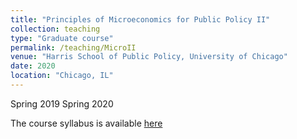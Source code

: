 ```yaml
---
title: "Principles of Microeconomics for Public Policy II"
collection: teaching
type: "Graduate course"
permalink: /teaching/MicroII
venue: "Harris School of Public Policy, University of Chicago"
date: 2020
location: "Chicago, IL"
---
```


Spring 2019
Spring 2020

The course syllabus is available [here](https://github.com/levyjeff/Micro2-32400-Syllabus)
